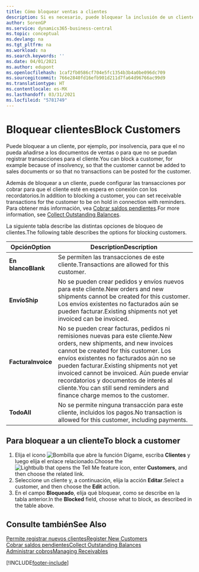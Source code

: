 ```yaml
---
title: Cómo bloquear ventas a clientes
description: Si es necesario, puede bloquear la inclusión de un cliente en documentos de ventas y otras transacciones de ventas.
author: SorenGP
ms.service: dynamics365-business-central
ms.topic: conceptual
ms.devlang: na
ms.tgt_pltfrm: na
ms.workload: na
ms.search.keywords: ''
ms.date: 04/01/2021
ms.author: edupont
ms.openlocfilehash: 1caf2fb0586cf704e5fc1354b3b4a0be096dc709
ms.sourcegitcommit: 766e2840fd16efb901d211d7fa64d96766ac99d9
ms.translationtype: HT
ms.contentlocale: es-MX
ms.lasthandoff: 03/31/2021
ms.locfileid: "5781749"
---
```

# <a name="block-customers"></a><span data-ttu-id="fd33c-103">Bloquear clientes</span><span class="sxs-lookup"><span data-stu-id="fd33c-103">Block Customers</span></span>
<span data-ttu-id="fd33c-104">Puede bloquear a un cliente, por ejemplo, por insolvencia, para que el no pueda añadirse a los documentos de ventas o para que no se puedan registrar transacciones para el cliente.</span><span class="sxs-lookup"><span data-stu-id="fd33c-104">You can block a customer, for example because of insolvency, so that the customer cannot be added to sales documents or so that no transactions can be posted for the customer.</span></span>

<span data-ttu-id="fd33c-105">Además de bloquear a un cliente, puede configurar las transacciones por cobrar para que el cliente esté en espera en conexión con los recordatorios.</span><span class="sxs-lookup"><span data-stu-id="fd33c-105">In addition to blocking a customer, you can set receivable transactions for the customer to be on hold in connection with reminders.</span></span> <span data-ttu-id="fd33c-106">Para obtener más información, vea [Cobrar saldos pendientes](receivables-collect-outstanding-balances.md).</span><span class="sxs-lookup"><span data-stu-id="fd33c-106">For more information, see [Collect Outstanding Balances](receivables-collect-outstanding-balances.md).</span></span>   

<span data-ttu-id="fd33c-107">La siguiente tabla describe las distintas opciones de bloqueo de clientes.</span><span class="sxs-lookup"><span data-stu-id="fd33c-107">The following table describes the options for blocking customers.</span></span>  

|<span data-ttu-id="fd33c-108">Opción</span><span class="sxs-lookup"><span data-stu-id="fd33c-108">Option</span></span>|<span data-ttu-id="fd33c-109">Description</span><span class="sxs-lookup"><span data-stu-id="fd33c-109">Description</span></span>|  
|--------------------|------------|  
|<span data-ttu-id="fd33c-110">**En blanco**</span><span class="sxs-lookup"><span data-stu-id="fd33c-110">**Blank**</span></span>|<span data-ttu-id="fd33c-111">Se permiten las transacciones de este cliente.</span><span class="sxs-lookup"><span data-stu-id="fd33c-111">Transactions are allowed for this customer.</span></span>|
|<span data-ttu-id="fd33c-112">**Envío**</span><span class="sxs-lookup"><span data-stu-id="fd33c-112">**Ship**</span></span>|<span data-ttu-id="fd33c-113">No se pueden crear pedidos y envíos nuevos para este cliente.</span><span class="sxs-lookup"><span data-stu-id="fd33c-113">New orders and new shipments cannot be created for this customer.</span></span> <span data-ttu-id="fd33c-114">Los envíos existentes no facturados aún se pueden facturar.</span><span class="sxs-lookup"><span data-stu-id="fd33c-114">Existing shipments not yet invoiced can be invoiced.</span></span>|  
|<span data-ttu-id="fd33c-115">**Factura**</span><span class="sxs-lookup"><span data-stu-id="fd33c-115">**Invoice**</span></span>|<span data-ttu-id="fd33c-116">No se pueden crear facturas, pedidos ni remisiones nuevas para este cliente.</span><span class="sxs-lookup"><span data-stu-id="fd33c-116">New orders, new shipments, and new invoices cannot be created for this customer.</span></span> <span data-ttu-id="fd33c-117">Los envíos existentes no facturados aún no se pueden facturar.</span><span class="sxs-lookup"><span data-stu-id="fd33c-117">Existing shipments not yet invoiced cannot be invoiced.</span></span> <span data-ttu-id="fd33c-118">Aún puede enviar recordatorios y documentos de interés al cliente.</span><span class="sxs-lookup"><span data-stu-id="fd33c-118">You can still send reminders and finance charge memos to the customer.</span></span>|  
|<span data-ttu-id="fd33c-119">**Todo**</span><span class="sxs-lookup"><span data-stu-id="fd33c-119">**All**</span></span>|<span data-ttu-id="fd33c-120">No se permite ninguna transacción para este cliente, incluidos los pagos.</span><span class="sxs-lookup"><span data-stu-id="fd33c-120">No transaction is allowed for this customer, including payments.</span></span>|  

## <a name="to-block-a-customer"></a><span data-ttu-id="fd33c-121">Para bloquear a un cliente</span><span class="sxs-lookup"><span data-stu-id="fd33c-121">To block a customer</span></span>  
1. <span data-ttu-id="fd33c-122">Elija el icono ![Bombilla que abre la función Dígame](media/ui-search/search_small.png "Dígame qué desea hacer"), escriba **Clientes** y luego elija el enlace relacionado.</span><span class="sxs-lookup"><span data-stu-id="fd33c-122">Choose the ![Lightbulb that opens the Tell Me feature](media/ui-search/search_small.png "Tell me what you want to do") icon, enter **Customers**, and then choose the related link.</span></span>
2. <span data-ttu-id="fd33c-123">Seleccione un cliente y, a continuación, elija la acción **Editar**.</span><span class="sxs-lookup"><span data-stu-id="fd33c-123">Select a customer, and then choose the **Edit** action.</span></span>
3. <span data-ttu-id="fd33c-124">En el campo **Bloqueado**, elija qué bloquear, como se describe en la tabla anterior.</span><span class="sxs-lookup"><span data-stu-id="fd33c-124">In the **Blocked** field, choose what to block, as described in the table above.</span></span>

## <a name="see-also"></a><span data-ttu-id="fd33c-125">Consulte también</span><span class="sxs-lookup"><span data-stu-id="fd33c-125">See Also</span></span>  
[<span data-ttu-id="fd33c-126">Permite registrar nuevos clientes</span><span class="sxs-lookup"><span data-stu-id="fd33c-126">Register New Customers</span></span>](sales-how-register-new-customers.md)  
[<span data-ttu-id="fd33c-127">Cobrar saldos pendientes</span><span class="sxs-lookup"><span data-stu-id="fd33c-127">Collect Outstanding Balances</span></span>](receivables-collect-outstanding-balances.md)  
[<span data-ttu-id="fd33c-128">Administrar cobros</span><span class="sxs-lookup"><span data-stu-id="fd33c-128">Managing Receivables</span></span>](receivables-manage-receivables.md)  


[!INCLUDE[footer-include](includes/footer-banner.md)]